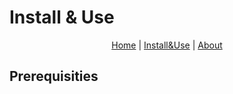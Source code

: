 
# Install & Use


<p align="center">
  <a href=[[home]]>Home</a> |
  <a href="#">Install&Use</a> |
  <a href="#">About</a>
</p>


## Prerequisities

